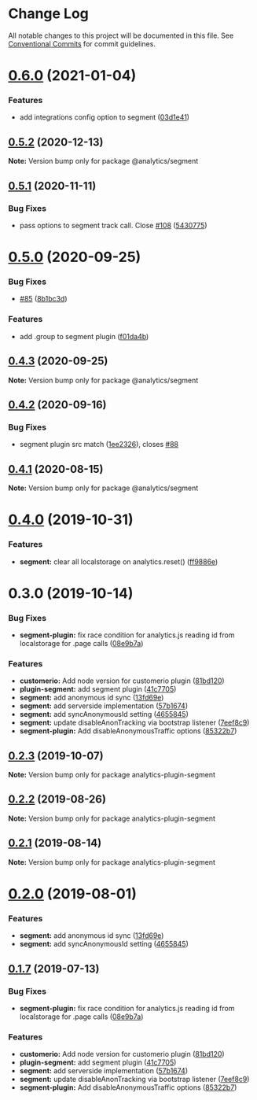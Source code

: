 # Change Log

All notable changes to this project will be documented in this file.
See [Conventional Commits](https://conventionalcommits.org) for commit guidelines.

# [0.6.0](https://github.com/DavidWells/analytics/compare/@analytics/segment@0.5.2...@analytics/segment@0.6.0) (2021-01-04)


### Features

* add integrations config option to segment ([03d1e41](https://github.com/DavidWells/analytics/commit/03d1e41))





## [0.5.2](https://github.com/DavidWells/analytics/compare/@analytics/segment@0.5.1...@analytics/segment@0.5.2) (2020-12-13)

**Note:** Version bump only for package @analytics/segment





## [0.5.1](https://github.com/DavidWells/analytics/compare/@analytics/segment@0.5.0...@analytics/segment@0.5.1) (2020-11-11)


### Bug Fixes

* pass options to segment track call. Close [#108](https://github.com/DavidWells/analytics/issues/108) ([5430775](https://github.com/DavidWells/analytics/commit/5430775))





# [0.5.0](https://github.com/DavidWells/analytics/compare/@analytics/segment@0.4.3...@analytics/segment@0.5.0) (2020-09-25)


### Bug Fixes

* [#85](https://github.com/DavidWells/analytics/issues/85) ([8b1bc3d](https://github.com/DavidWells/analytics/commit/8b1bc3d))


### Features

* add .group to segment plugin ([f01da4b](https://github.com/DavidWells/analytics/commit/f01da4b))





## [0.4.3](https://github.com/DavidWells/analytics/compare/@analytics/segment@0.4.2...@analytics/segment@0.4.3) (2020-09-25)

**Note:** Version bump only for package @analytics/segment





## [0.4.2](https://github.com/DavidWells/analytics/compare/@analytics/segment@0.4.1...@analytics/segment@0.4.2) (2020-09-16)


### Bug Fixes

* segment plugin src match ([1ee2326](https://github.com/DavidWells/analytics/commit/1ee2326)), closes [#88](https://github.com/DavidWells/analytics/issues/88)





## [0.4.1](https://github.com/DavidWells/analytics/compare/@analytics/segment@0.4.0...@analytics/segment@0.4.1) (2020-08-15)

**Note:** Version bump only for package @analytics/segment





# [0.4.0](https://github.com/DavidWells/analytics/compare/@analytics/segment@0.3.0...@analytics/segment@0.4.0) (2019-10-31)


### Features

* **segment:** clear all localstorage on analytics.reset() ([ff9886e](https://github.com/DavidWells/analytics/commit/ff9886e))





# 0.3.0 (2019-10-14)


### Bug Fixes

* **segment-plugin:** fix race condition for analytics.js reading id from localstorage for .page calls ([08e9b7a](https://github.com/DavidWells/analytics/commit/08e9b7a))


### Features

* **customerio:** Add node version for customerio plugin ([81bd120](https://github.com/DavidWells/analytics/commit/81bd120))
* **plugin-segment:** add segment plugin ([41c7705](https://github.com/DavidWells/analytics/commit/41c7705))
* **segment:** add anonymous id sync ([13fd69e](https://github.com/DavidWells/analytics/commit/13fd69e))
* **segment:** add serverside implementation ([57b1674](https://github.com/DavidWells/analytics/commit/57b1674))
* **segment:** add syncAnonymousId setting ([4655845](https://github.com/DavidWells/analytics/commit/4655845))
* **segment:** update disableAnonTracking via bootstrap listener ([7eef8c9](https://github.com/DavidWells/analytics/commit/7eef8c9))
* **segment-plugin:** Add disableAnonymousTraffic options ([85322b7](https://github.com/DavidWells/analytics/commit/85322b7))





## [0.2.3](https://github.com/DavidWells/analytics/compare/analytics-plugin-segment@0.2.2...analytics-plugin-segment@0.2.3) (2019-10-07)

**Note:** Version bump only for package analytics-plugin-segment





## [0.2.2](https://github.com/DavidWells/analytics/compare/analytics-plugin-segment@0.2.1...analytics-plugin-segment@0.2.2) (2019-08-26)

**Note:** Version bump only for package analytics-plugin-segment





## [0.2.1](https://github.com/DavidWells/analytics/compare/analytics-plugin-segment@0.2.0...analytics-plugin-segment@0.2.1) (2019-08-14)

**Note:** Version bump only for package analytics-plugin-segment





# [0.2.0](https://github.com/DavidWells/analytics/compare/analytics-plugin-segment@0.1.7...analytics-plugin-segment@0.2.0) (2019-08-01)


### Features

* **segment:** add anonymous id sync ([13fd69e](https://github.com/DavidWells/analytics/commit/13fd69e))
* **segment:** add syncAnonymousId setting ([4655845](https://github.com/DavidWells/analytics/commit/4655845))





## [0.1.7](https://github.com/DavidWells/analytics/compare/analytics-plugin-segment@0.1.7...analytics-plugin-segment@0.1.7) (2019-07-13)


### Bug Fixes

* **segment-plugin:** fix race condition for analytics.js reading id from localstorage for .page calls ([08e9b7a](https://github.com/DavidWells/analytics/commit/08e9b7a))


### Features

* **customerio:** Add node version for customerio plugin ([81bd120](https://github.com/DavidWells/analytics/commit/81bd120))
* **plugin-segment:** add segment plugin ([41c7705](https://github.com/DavidWells/analytics/commit/41c7705))
* **segment:** add serverside implementation ([57b1674](https://github.com/DavidWells/analytics/commit/57b1674))
* **segment:** update disableAnonTracking via bootstrap listener ([7eef8c9](https://github.com/DavidWells/analytics/commit/7eef8c9))
* **segment-plugin:** Add disableAnonymousTraffic options ([85322b7](https://github.com/DavidWells/analytics/commit/85322b7))
